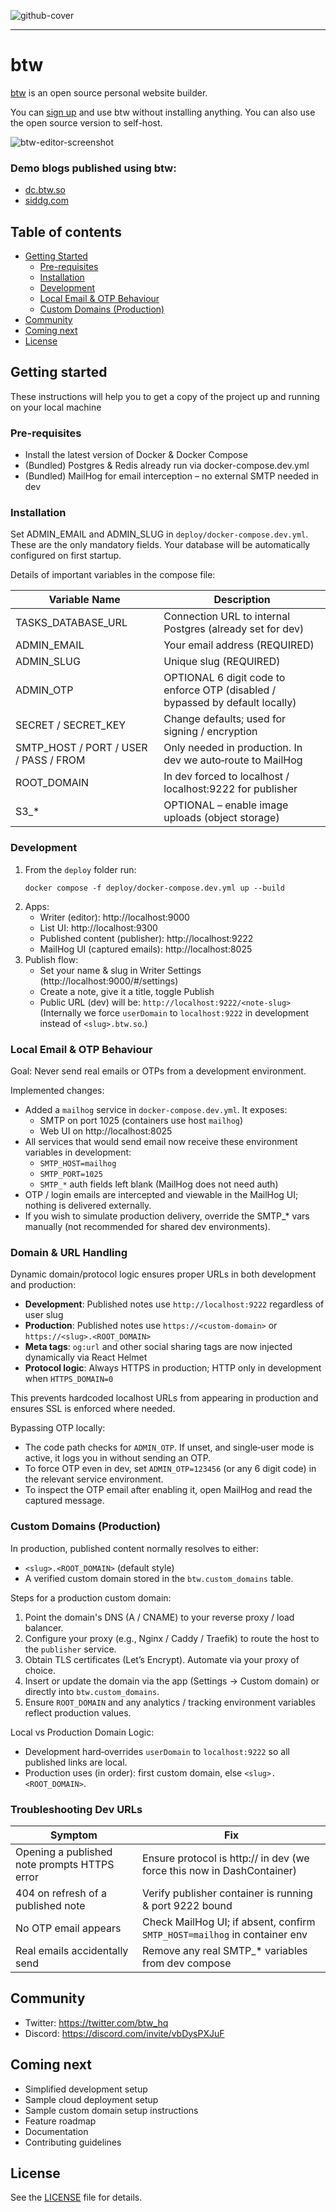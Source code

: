 ![github-cover](https://user-images.githubusercontent.com/70569022/233320406-da81d842-c0d9-4d63-938e-fe521203e4e0.png)

---

# btw

[btw](https://btw.so) is an open source personal website builder.

You can [sign up](https://btw.so) and use btw without installing anything. You can also use the open source version to self-host.

![btw-editor-screenshot](https://user-images.githubusercontent.com/70569022/233320021-e05c995f-4e4e-48a9-83de-f578d3662df1.png)

### Demo blogs published using btw:

-   [dc.btw.so](https://dc.btw.so/)
-   [siddg.com](https://www.siddg.com/about)

## Table of contents

-   [Getting Started](#getting-started)
    -   [Pre-requisites](#pre-requisites)
    -   [Installation](#installation)
    -   [Development](#development)
    -   [Local Email & OTP Behaviour](#local-email--otp-behaviour)
    -   [Custom Domains (Production)](#custom-domains-production)
-   [Community](#community)
-   [Coming next](#coming-next)
-   [License](#license)

## Getting started

These instructions will help you to get a copy of the project up and running on your local machine

### Pre-requisites

-   Install the latest version of Docker & Docker Compose
-   (Bundled) Postgres & Redis already run via docker-compose.dev.yml
-   (Bundled) MailHog for email interception – no external SMTP needed in dev

### Installation

Set ADMIN_EMAIL and ADMIN_SLUG in `deploy/docker-compose.dev.yml`. These are the only mandatory fields. Your database will be automatically configured on first startup.

Details of important variables in the compose file:

| Variable Name            | Description                                                                                                         |
|--------------------------|---------------------------------------------------------------------------------------------------------------------|
| TASKS_DATABASE_URL       | Connection URL to internal Postgres (already set for dev)                                                           |
| ADMIN_EMAIL              | Your email address (REQUIRED)                                                                                       |
| ADMIN_SLUG               | Unique slug (REQUIRED)                                                                                              |
| ADMIN_OTP                | OPTIONAL 6 digit code to enforce OTP (disabled / bypassed by default locally)                                      |
| SECRET / SECRET_KEY      | Change defaults; used for signing / encryption                                                                     |
| SMTP_HOST / PORT / USER / PASS / FROM | Only needed in production. In dev we auto‑route to MailHog                                             |
| ROOT_DOMAIN              | In dev forced to localhost / localhost:9222 for publisher                                                          |
| S3_*                     | OPTIONAL – enable image uploads (object storage)                                                                  |

### Development

1. From the `deploy` folder run:
    ```
    docker compose -f deploy/docker-compose.dev.yml up --build
    ```
2. Apps:
    - Writer (editor): http://localhost:9000
    - List UI: http://localhost:9300
    - Published content (publisher): http://localhost:9222
    - MailHog UI (captured emails): http://localhost:8025
3. Publish flow:
    - Set your name & slug in Writer Settings (http://localhost:9000/#/settings)
    - Create a note, give it a title, toggle Publish
    - Public URL (dev) will be: `http://localhost:9222/<note-slug>`
      (Internally we force `userDomain` to `localhost:9222` in development instead of `<slug>.btw.so`.)

### Local Email & OTP Behaviour

Goal: Never send real emails or OTPs from a development environment.

Implemented changes:

- Added a `mailhog` service in `docker-compose.dev.yml`. It exposes:
  - SMTP on port 1025 (containers use host `mailhog`)
  - Web UI on http://localhost:8025
- All services that would send email now receive these environment variables in development:
  - `SMTP_HOST=mailhog`
  - `SMTP_PORT=1025`
  - `SMTP_*` auth fields left blank (MailHog does not need auth)
- OTP / login emails are intercepted and viewable in the MailHog UI; nothing is delivered externally.
- If you wish to simulate production delivery, override the SMTP_* vars manually (not recommended for shared dev environments).

### Domain & URL Handling

Dynamic domain/protocol logic ensures proper URLs in both development and production:

- **Development**: Published notes use `http://localhost:9222` regardless of user slug
- **Production**: Published notes use `https://<custom-domain>` or `https://<slug>.<ROOT_DOMAIN>`
- **Meta tags**: `og:url` and other social sharing tags are now injected dynamically via React Helmet
- **Protocol logic**: Always HTTPS in production; HTTP only in development when `HTTPS_DOMAIN=0`

This prevents hardcoded localhost URLs from appearing in production and ensures SSL is enforced where needed.

Bypassing OTP locally:

- The code path checks for `ADMIN_OTP`. If unset, and single‑user mode is active, it logs you in without sending an OTP.
- To force OTP even in dev, set `ADMIN_OTP=123456` (or any 6 digit code) in the relevant service environment.
- To inspect the OTP email after enabling it, open MailHog and read the captured message.

### Custom Domains (Production)

In production, published content normally resolves to either:

- `<slug>.<ROOT_DOMAIN>` (default style)
- A verified custom domain stored in the `btw.custom_domains` table.

Steps for a production custom domain:

1. Point the domain's DNS (A / CNAME) to your reverse proxy / load balancer.
2. Configure your proxy (e.g., Nginx / Caddy / Traefik) to route the host to the `publisher` service.
3. Obtain TLS certificates (Let’s Encrypt). Automate via your proxy of choice.
4. Insert or update the domain via the app (Settings → Custom domain) or directly into `btw.custom_domains`.
5. Ensure `ROOT_DOMAIN` and any analytics / tracking environment variables reflect production values.

Local vs Production Domain Logic:

- Development hard‑overrides `userDomain` to `localhost:9222` so all published links are local.
- Production uses (in order): first custom domain, else `<slug>.<ROOT_DOMAIN>`.

### Troubleshooting Dev URLs

| Symptom | Fix |
|---------|-----|
| Opening a published note prompts HTTPS error | Ensure protocol is http:// in dev (we force this now in DashContainer) |
| 404 on refresh of a published note | Verify publisher container is running & port 9222 bound |
| No OTP email appears | Check MailHog UI; if absent, confirm `SMTP_HOST=mailhog` in container env |
| Real emails accidentally send | Remove any real SMTP_* variables from dev compose |

## Community

-   Twitter: https://twitter.com/btw_hq
-   Discord: https://discord.com/invite/vbDysPXJuF

## Coming next

-   Simplified development setup
-   Sample cloud deployment setup
-   Sample custom domain setup instructions
-   Feature roadmap
-   Documentation
-   Contributing guidelines

## License

See the [LICENSE](https://github.com/btw-so/btw/blob/main/LICENSE) file for details.
